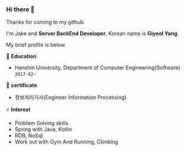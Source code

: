### Hi there 👋

Thanks for coming to my github.  

I'm Jake and **Server BackEnd Developer**, Korean name is **Giyeol Yang**.  

My brief profile is below.  

🏫 **Education**
- Hanshin University, Department of Computer Engineering(Software)  ```2017-02~```    

🌱 **certificate**
- 정보처리기사(Engineer Information Processing)  

⚡ **Interest**
- Problem Solving skills   
- Spring with Java, Kotlin  
- RDB, NoSql  
- Work out with Gym And Running, Climbing  

<!--
**yky03/yky03** is a ✨ _special_ ✨ repository because its `README.md` (this file) appears on your GitHub profile.

Here are some ideas to get you started:

- 🔭 I’m currently working on ...
- 🌱 I’m currently learning ...
- 👯 I’m looking to collaborate on ...
- 🤔 I’m looking for help with ...
- 💬 Ask me about ...
- 📫 How to reach me: ...
- 😄 Pronouns: ...
- ⚡ Fun fact: ...
-->
